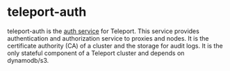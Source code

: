# teleport-auth

teleport-auth is the [auth service](https://gravitational.com/teleport/docs/architecture/#teleport-services) for Teleport. 
This service provides authentication and authorization service to proxies and nodes. 
It is the certificate authority (CA) of a cluster and the storage for audit logs. 
It is the only stateful component of a Teleport cluster and depends on dynamodb/s3.
